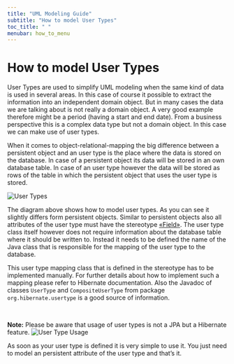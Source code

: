 ```yaml
---
title: "UML Modeling Guide"
subtitle: "How to model User Types"
toc_title: " "
menubar: how_to_menu
---
```


# How to model User Types

User Types are used to simplify UML modeling when the same kind of data is used in several areas. In this case of course it possible to extract the information into an independent domain object. But in many cases the data we are talking about is not really a domain object. A very good example therefore might be a period (having a start and end date). From a business perspective this is a complex data type but not a domain object. In this case we can make use of user types.

When it comes to object-relational-mapping the big difference between a persistent object and an user type is the place where the data is stored on the database. In case of a persistent object its data will be stored in an own database table. In case of an user type however the data will be stored as rows of the table in which the persistent object that uses the user type is stored.

![User Types](/images/user_type.png)

The diagram above shows how to model user types. As you can see it slightly differs form persistent objects. Similar to persistent objects also all attributes of the user type must have the stereotype [«Field»](/uml-modeling-guide/jmm/Field/). The user type class itself however does not require information about the database table where it should be written to. Instead it needs to be defined the name of the Java class that is responsible for the mapping of the user type to the database.

This user type mapping class that is defined in the stereotype has to be implemented manually. For further details about how to implement such a mapping please refer to Hibernate documentation. Also the Javadoc of classes `UserType` and `CompositeUserType` from package `org.hibernate.usertype` is a good source of information.

<br>

**Note:** Please be aware that usage of user types is not a JPA but a Hibernate feature.
![User Type Usage](/images/user_type_usage.png)

As soon as your user type is defined it is very simple to use it. You just need to model an persistent attribute of the user type and that’s it.
